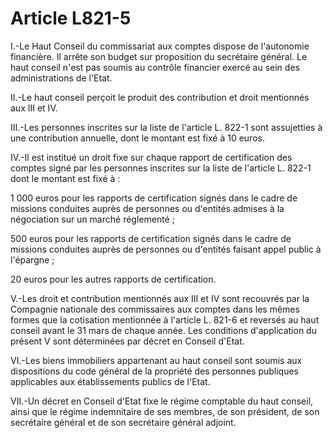 # Article L821-5

I.-Le Haut Conseil du commissariat aux comptes dispose de l'autonomie financière. Il arrête son budget sur proposition du secrétaire général. Le haut conseil n'est pas soumis au contrôle financier exercé au sein des administrations de l'Etat.

II.-Le haut conseil perçoit le produit des contribution et droit mentionnés aux III et IV.

III.-Les personnes inscrites sur la liste de l'article L. 822-1 sont assujetties à une contribution annuelle, dont le montant est fixé à 10 euros.

IV.-Il est institué un droit fixe sur chaque rapport de certification des comptes signé par les personnes inscrites sur la liste de l'article L. 822-1 dont le montant est fixé à :

1 000 euros pour les rapports de certification signés dans le cadre de missions conduites auprès de personnes ou d'entités admises à la négociation sur un marché réglementé ;

500 euros pour les rapports de certification signés dans le cadre de missions conduites auprès de personnes ou d'entités faisant appel public à l'épargne ;

20 euros pour les autres rapports de certification.

V.-Les droit et contribution mentionnés aux III et IV sont recouvrés par la Compagnie nationale des commissaires aux comptes dans les mêmes formes que la cotisation mentionnée à l'article L. 821-6 et reversés au haut conseil avant le 31 mars de chaque année. Les conditions d'application du présent V sont déterminées par décret en Conseil d'Etat.

VI.-Les biens immobiliers appartenant au haut conseil sont soumis aux dispositions du code général de la propriété des personnes publiques applicables aux établissements publics de l'Etat.

VII.-Un décret en Conseil d'Etat fixe le régime comptable du haut conseil, ainsi que le régime indemnitaire de ses membres, de son président, de son secrétaire général et de son secrétaire général adjoint.
